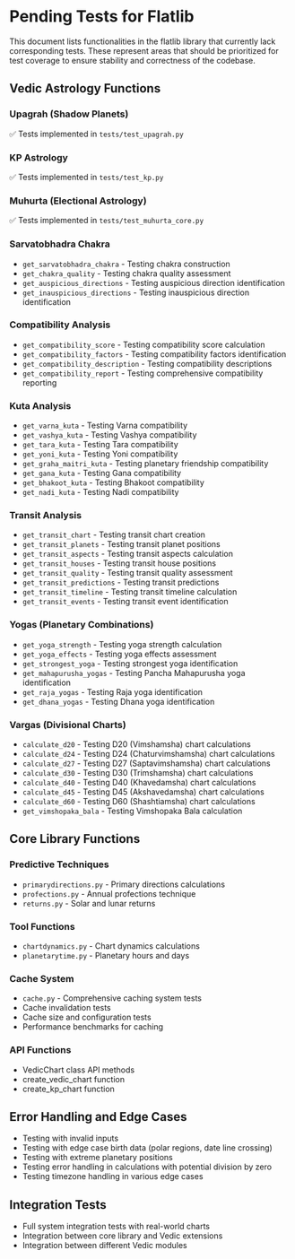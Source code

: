 # Pending Tests for Flatlib

This document lists functionalities in the flatlib library that currently lack corresponding tests. These represent areas that should be prioritized for test coverage to ensure stability and correctness of the codebase.

## Vedic Astrology Functions

### Upagrah (Shadow Planets)
✅ Tests implemented in `tests/test_upagrah.py`

### KP Astrology
✅ Tests implemented in `tests/test_kp.py`

### Muhurta (Electional Astrology)
✅ Tests implemented in `tests/test_muhurta_core.py`

### Sarvatobhadra Chakra
- `get_sarvatobhadra_chakra` - Testing chakra construction
- `get_chakra_quality` - Testing chakra quality assessment
- `get_auspicious_directions` - Testing auspicious direction identification
- `get_inauspicious_directions` - Testing inauspicious direction identification

### Compatibility Analysis
- `get_compatibility_score` - Testing compatibility score calculation
- `get_compatibility_factors` - Testing compatibility factors identification
- `get_compatibility_description` - Testing compatibility descriptions
- `get_compatibility_report` - Testing comprehensive compatibility reporting

### Kuta Analysis
- `get_varna_kuta` - Testing Varna compatibility
- `get_vashya_kuta` - Testing Vashya compatibility
- `get_tara_kuta` - Testing Tara compatibility
- `get_yoni_kuta` - Testing Yoni compatibility
- `get_graha_maitri_kuta` - Testing planetary friendship compatibility
- `get_gana_kuta` - Testing Gana compatibility
- `get_bhakoot_kuta` - Testing Bhakoot compatibility
- `get_nadi_kuta` - Testing Nadi compatibility

### Transit Analysis
- `get_transit_chart` - Testing transit chart creation
- `get_transit_planets` - Testing transit planet positions
- `get_transit_aspects` - Testing transit aspects calculation
- `get_transit_houses` - Testing transit house positions
- `get_transit_quality` - Testing transit quality assessment
- `get_transit_predictions` - Testing transit predictions
- `get_transit_timeline` - Testing transit timeline calculation
- `get_transit_events` - Testing transit event identification

### Yogas (Planetary Combinations)
- `get_yoga_strength` - Testing yoga strength calculation
- `get_yoga_effects` - Testing yoga effects assessment
- `get_strongest_yoga` - Testing strongest yoga identification
- `get_mahapurusha_yogas` - Testing Pancha Mahapurusha yoga identification
- `get_raja_yogas` - Testing Raja yoga identification
- `get_dhana_yogas` - Testing Dhana yoga identification

### Vargas (Divisional Charts)
- `calculate_d20` - Testing D20 (Vimshamsha) chart calculations
- `calculate_d24` - Testing D24 (Chaturvimshamsha) chart calculations
- `calculate_d27` - Testing D27 (Saptavimshamsha) chart calculations
- `calculate_d30` - Testing D30 (Trimshamsha) chart calculations
- `calculate_d40` - Testing D40 (Khavedamsha) chart calculations
- `calculate_d45` - Testing D45 (Akshavedamsha) chart calculations
- `calculate_d60` - Testing D60 (Shashtiamsha) chart calculations
- `get_vimshopaka_bala` - Testing Vimshopaka Bala calculation

## Core Library Functions

### Predictive Techniques
- `primarydirections.py` - Primary directions calculations
- `profections.py` - Annual profections technique
- `returns.py` - Solar and lunar returns

### Tool Functions
- `chartdynamics.py` - Chart dynamics calculations
- `planetarytime.py` - Planetary hours and days

### Cache System
- `cache.py` - Comprehensive caching system tests
- Cache invalidation tests
- Cache size and configuration tests
- Performance benchmarks for caching

### API Functions
- VedicChart class API methods
- create_vedic_chart function
- create_kp_chart function

## Error Handling and Edge Cases

- Testing with invalid inputs
- Testing with edge case birth data (polar regions, date line crossing)
- Testing with extreme planetary positions
- Testing error handling in calculations with potential division by zero
- Testing timezone handling in various edge cases

## Integration Tests

- Full system integration tests with real-world charts
- Integration between core library and Vedic extensions
- Integration between different Vedic modules
